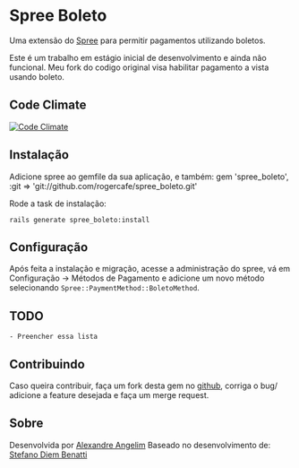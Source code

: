 # Spree Boleto

Uma extensão do [Spree](http://spreecommerce.com) para permitir pagamentos utilizando boletos.

Este é um trabalho em estágio inicial de desenvolvimento e ainda não funcional.
Meu fork do codigo original visa habilitar pagamento a vista usando boleto.

## Code Climate
[![Code Climate](https://codeclimate.com/badge.png)](https://codeclimate.com/github/rogercafe/spree_boleto)

## Instalação

Adicione spree ao gemfile da sua aplicação, e também:
    gem 'spree_boleto', :git => 'git://github.com/rogercafe/spree_boleto.git'

Rode a task de instalação:

    rails generate spree_boleto:install
	
## Configuração
	
Após feita a instalação e migração, acesse a administração do spree, vá em Configuração -> Métodos de Pagamento e adicione um novo método selecionando `Spree::PaymentMethod::BoletoMethod`.
    
## TODO
    - Preencher essa lista


## Contribuindo

Caso queira contribuir, faça um fork desta gem no [github](https://github.com/angelim/spree_boleto), corriga o bug/ adicione a feature desejada e faça um merge request.

## Sobre

Desenvolvida por [Alexandre Angelim](mailto:angelim@angelim.com.br)
Baseado no desenvolvimento de: [Stefano Diem Benatti](mailto:stefano@heavenstudio.com.br)

